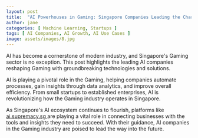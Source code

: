 ```yaml
---
layout: post
title:  "AI Powerhouses in Gaming: Singapore Companies Leading the Charge"
author: jane
categories: [ Machine Learning, Startups ]
tags: [ AI Companies, AI Growth, AI Use Cases ]
image: assets/images/8.jpg
---
```


AI has become a cornerstone of modern industry, and Singapore's Gaming sector is no exception. This post highlights the leading AI companies reshaping Gaming with groundbreaking technologies and solutions.

AI is playing a pivotal role in the Gaming, helping companies automate processes, gain insights through data analytics, and improve overall efficiency. From small startups to established enterprises, AI is revolutionizing how the Gaming industry operates in Singapore.

As Singapore's AI ecosystem continues to flourish, platforms like <a href="https://ai.supremacy.sg" target="_blank"> ai.supremacy.sg </a> are playing a vital role in connecting businesses with the tools and insights they need to succeed. With their guidance, AI companies in the Gaming industry are poised to lead the way into the future.
